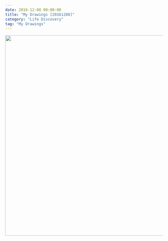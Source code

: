 ```yaml
---
date: 2016-12-08 00:00:00
title: "My Drawings [20161208]"
category: "Life Discovery"
tag: "My Drawings"
---
```


<img class="img-responsive center-block" src="https://raw.githubusercontent.com/joshua19881228/my_blogs/master/Life_Discovery/My_Drawings/20161208.jpg" alt="" width="640"/>
